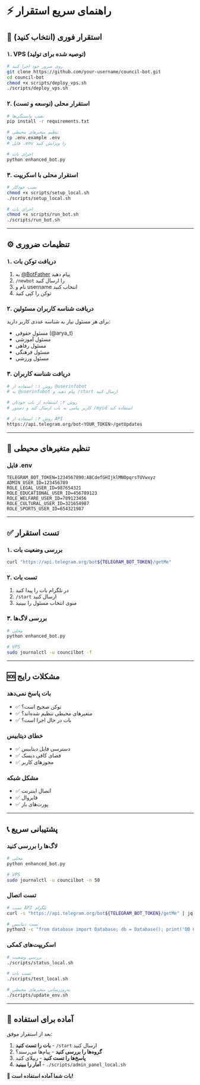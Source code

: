 # ⚡ راهنمای سریع استقرار

## 🚀 استقرار فوری (انتخاب کنید)

### ۱. VPS (توصیه شده برای تولید)
```bash
# روی سرور خود اجرا کنید
git clone https://github.com/your-username/council-bot.git
cd council-bot
chmod +x scripts/deploy_vps.sh
./scripts/deploy_vps.sh
```

### ۲. استقرار محلی (توسعه و تست)
```bash
# نصب وابستگی‌ها
pip install -r requirements.txt

# تنظیم متغیرهای محیطی
cp .env.example .env
# فایل .env را ویرایش کنید

# اجرای بات
python enhanced_bot.py
```

### ۳. استقرار محلی با اسکریپت
```bash
# نصب خودکار
chmod +x scripts/setup_local.sh
./scripts/setup_local.sh

# اجرای بات
chmod +x scripts/run_bot.sh
./scripts/run_bot.sh
```

---

## ⚙️ تنظیمات ضروری

### ۱. دریافت توکن بات
1. به [@BotFather](https://t.me/BotFather) پیام دهید
2. `/newbot` را ارسال کنید
3. نام و username انتخاب کنید
4. توکن را کپی کنید

### ۲. دریافت شناسه کاربران مسئولین
برای هر مسئول نیاز به شناسه عددی کاربر دارید:
- مسئول حقوقی (@arya_t)
- مسئول آموزشی
- مسئول رفاهی
- مسئول فرهنگی
- مسئول ورزشی

### ۳. دریافت شناسه کاربران
```bash
# روش ۱: استفاده از @userinfobot
# به @userinfobot پیام دهید و /start ارسال کنید

# روش ۲: استفاده از بات خودتان
# کاربر پیامی به بات ارسال کند و دستور /myid استفاده کند

# روش ۳: استفاده از API
https://api.telegram.org/bot<YOUR_TOKEN>/getUpdates
```

---

## 🔧 تنظیم متغیرهای محیطی

### فایل .env
```env
TELEGRAM_BOT_TOKEN=1234567890:ABCdefGHIjklMNOpqrsTUVwxyz
ADMIN_USER_ID=123456789
ROLE_LEGAL_USER_ID=987654321
ROLE_EDUCATIONAL_USER_ID=456789123
ROLE_WELFARE_USER_ID=789123456
ROLE_CULTURAL_USER_ID=321654987
ROLE_SPORTS_USER_ID=654321987
```

---

## ✅ تست استقرار

### ۱. بررسی وضعیت بات
```bash
curl "https://api.telegram.org/bot${TELEGRAM_BOT_TOKEN}/getMe"
```

### ۲. تست بات
1. در تلگرام بات را پیدا کنید
2. `/start` ارسال کنید
3. منوی انتخاب مسئول را ببینید

### ۳. بررسی لاگ‌ها
```bash
# محلی
python enhanced_bot.py

# VPS
sudo journalctl -u councilbot -f
```

---

## 🆘 مشکلات رایج

### بات پاسخ نمی‌دهد
- ✅ توکن صحیح است؟
- ✅ متغیرهای محیطی تنظیم شده‌اند؟
- ✅ بات در حال اجرا است؟

### خطای دیتابیس
- ✅ دسترسی فایل دیتابیس
- ✅ فضای کافی دیسک
- ✅ مجوزهای کاربر

### مشکل شبکه
- ✅ اتصال اینترنت
- ✅ فایروال
- ✅ پورت‌های باز

---

## 📞 پشتیبانی سریع

### لاگ‌ها را بررسی کنید
```bash
# محلی
python enhanced_bot.py

# VPS
sudo journalctl -u councilbot -n 50
```

### تست اتصال
```bash
# تست API تلگرام
curl -s "https://api.telegram.org/bot${TELEGRAM_BOT_TOKEN}/getMe" | jq .

# تست دیتابیس
python3 -c "from database import Database; db = Database(); print('DB OK')"
```

### اسکریپت‌های کمکی
```bash
# بررسی وضعیت
./scripts/status_local.sh

# تست بات
./scripts/test_local.sh

# به‌روزرسانی متغیرهای محیطی
./scripts/update_env.sh
```

---

## 🎯 آماده برای استفاده

بعد از استقرار موفق:

1. **بات را تست کنید** - `/start` ارسال کنید
2. **گروه‌ها را بررسی کنید** - پیام‌ها می‌رسند؟
3. **پاسخ‌ها را تست کنید** - ریپلای کنید
4. **آمار را ببینید** - `./scripts/admin_panel_local.sh`

**🎉 بات شما آماده استفاده است!** 